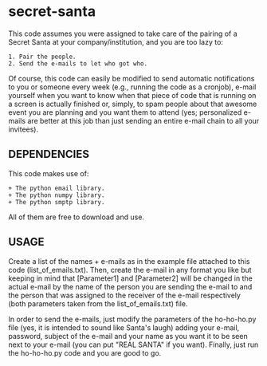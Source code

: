 # secret-santa

This code assumes you were assigned to take care of the pairing of a Secret Santa at 
your company/institution, and you are too lazy to:

    1. Pair the people.
    2. Send the e-mails to let who got who.

Of course, this code can easily be modified to send automatic notifications to you 
or someone every week (e.g., running the code as a cronjob), e-mail yourself when you want 
to know when that piece of code that is running on a screen is actually finished or, simply, 
to spam people about that awesome event you are planning and you want them to attend (yes; 
personalized e-mails are better at this job than just sending an entire e-mail chain to all 
your invitees).

DEPENDENCIES
------------

This code makes use of:

    + The python email library.
    + The python numpy library.
    + The python smptp library.

All of them are free to download and use.

USAGE
------------
Create a list of the names + e-mails as in the example file attached to this code (list_of_emails.txt). 
Then, create the e-mail in any format you like but keeping in mind that [Parameter1] and [Parameter2] 
will be changed in the actual e-mail by the name of the person you are sending the e-mail to and 
the person that was assigned to the receiver of the e-mail respectively (both parameters taken from the 
list_of_emails.txt) file.

In order to send the e-mails, just modify the parameters of the ho-ho-ho.py file (yes, it is intended to 
sound like Santa's laugh) adding your e-mail, password, subject of the e-mail and your name as you 
want it to be seen next to your e-mail (you can put "REAL SANTA" if you want). Finally, just run 
the ho-ho-ho.py code and you are good to go.
